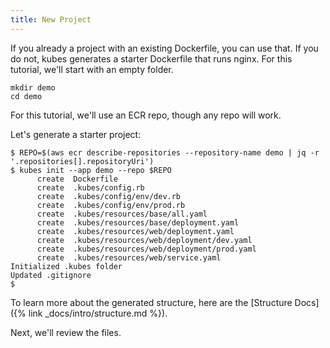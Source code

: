 ```yaml
---
title: New Project
---
```


If you already a project with an existing Dockerfile, you can use that. If you do not, kubes generates a starter Dockerfile that runs nginx. For this tutorial, we'll start with an empty folder.

    mkdir demo
    cd demo

For this tutorial, we'll use an ECR repo, though any repo will work.

Let's generate a starter project:

    $ REPO=$(aws ecr describe-repositories --repository-name demo | jq -r '.repositories[].repositoryUri')
    $ kubes init --app demo --repo $REPO
          create  Dockerfile
          create  .kubes/config.rb
          create  .kubes/config/env/dev.rb
          create  .kubes/config/env/prod.rb
          create  .kubes/resources/base/all.yaml
          create  .kubes/resources/base/deployment.yaml
          create  .kubes/resources/web/deployment.yaml
          create  .kubes/resources/web/deployment/dev.yaml
          create  .kubes/resources/web/deployment/prod.yaml
          create  .kubes/resources/web/service.yaml
    Initialized .kubes folder
    Updated .gitignore
    $

To learn more about the generated structure, here are the [Structure Docs]({% link _docs/intro/structure.md %}).

Next, we'll review the files.
